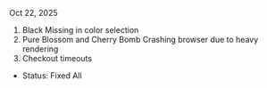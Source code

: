 Oct 22, 2025
1. Black Missing in color selection
2. Pure Blossom and Cherry Bomb Crashing browser due to heavy rendering
3. Checkout timeouts

- Status: Fixed All 

